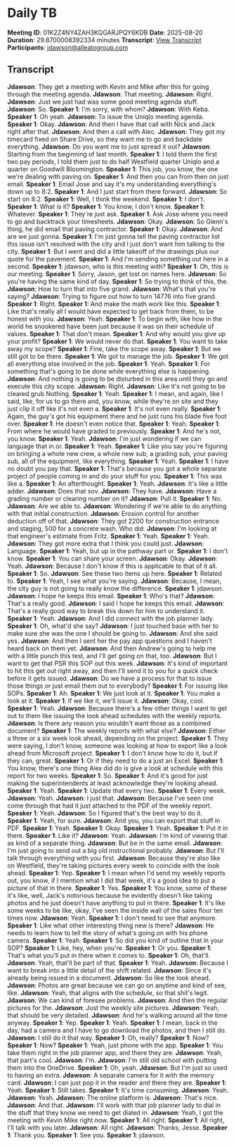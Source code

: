 # Daily TB
**Meeting ID**: 01K2Z4NY4ZAH3KQGARJPQY6KDB
**Date**: 2025-08-20
**Duration**: 29.8700008392334 minutes
**Transcript**: [View Transcript](https://app.fireflies.ai/view/01K2Z4NY4ZAH3KQGARJPQY6KDB)
**Participants**: jdawson@alleatogroup.com

## Transcript
**Jdawson**: They get a meeting with Kevin and Mike after this for going through the meeting agenda.
**Jdawson**: That meeting.
**Jdawson**: Right.
**Jdawson**: Just we just had was some good meeting agenda stuff.
**Jdawson**: So.
**Speaker 1**: I'm sorry, with whom?
**Jdawson**: With Keba.
**Speaker 1**: Oh yeah.
**Jdawson**: To issue the Uniqlo meeting agenda.
**Speaker 1**: Okay.
**Jdawson**: And then I have that call with Nick and Jack right after that.
**Jdawson**: And then a call with Alec.
**Jdawson**: They got my timecard fixed on Share Drive, so they want me to go and backdate everything.
**Jdawson**: Do you want me to just spread it out?
**Jdawson**: Starting from the beginning of last month.
**Speaker 1**: I told them the first two pay periods, I told them just to do half Westfield quarter Uniqlo and a quarter on Goodwill Bloomington.
**Speaker 1**: This job, you know, the one we're dealing with paving on.
**Speaker 1**: And then you can from then on just email.
**Speaker 1**: Email Jose and say it's my understanding everything's down up to 8:2.
**Speaker 1**: And I just start from there forward.
**Jdawson**: So start on 8:2.
**Speaker 1**: Well, I think the weekend.
**Speaker 1**: I don't.
**Speaker 1**: What is it?
**Speaker 1**: You know, I don't know.
**Speaker 1**: Whatever.
**Speaker 1**: They're just ask.
**Speaker 1**: Ask Jose where you need to go and backtrack your timesheets.
**Jdawson**: Okay.
**Jdawson**: So Glenn's thing, he did email that paving contractor.
**Speaker 1**: Okay.
**Jdawson**: And are we just gonna.
**Speaker 1**: I'm just gonna tell the paving contractor list this issue isn't resolved with the city and I just don't want him talking to the city.
**Speaker 1**: But I went and did a little takeoff of the drawings plus our quote for the pavement.
**Speaker 1**: And I'm sending something out here in a second.
**Speaker 1**: jdawson, who is this meeting with?
**Speaker 1**: Oh, this is our meeting.
**Speaker 1**: Sorry, Jason, get lost on names here.
**Jdawson**: So you're having the same kind of day.
**Speaker 1**: So trying to think of this, the.
**Jdawson**: How to turn that into five grand.
**Jdawson**: What's that you're saying?
**Jdawson**: Trying to figure out how to turn 14776 into five grand.
**Speaker 1**: Right.
**Speaker 1**: And make the math work like this.
**Speaker 1**: Like that's really all I would have expected to get back from them, to be honest with you.
**Jdawson**: Yeah.
**Speaker 1**: To begin with, like how in the world he snookered have been just because it was on their schedule of values.
**Speaker 1**: That don't mean.
**Speaker 1**: And why would you give up your profit?
**Speaker 1**: We would never do that.
**Speaker 1**: You want to take away my scope?
**Speaker 1**: Fine, take the scope away.
**Speaker 1**: But we still got to be there.
**Speaker 1**: We got to manage the job.
**Speaker 1**: We got all everything else involved in the job.
**Speaker 1**: Yeah.
**Speaker 1**: For something that's going to be done while everything else is happening.
**Jdawson**: And nothing is going to be disturbed in this area until they go and execute this city scope.
**Jdawson**: Right.
**Jdawson**: Like it's not going to be cleared grub Nothing.
**Speaker 1**: Yeah.
**Speaker 1**: I mean, and again, like I said, like, for us to go there and, you know, while they're on site and they just clip it off like it's not even a.
**Speaker 1**: It's not even really.
**Speaker 1**: Again, the guy's got his equipment there and he just runs his blade five foot over.
**Speaker 1**: He doesn't even notice that.
**Speaker 1**: Yeah.
**Speaker 1**: From where he would have graded to previously.
**Speaker 1**: And he's not, you know.
**Speaker 1**: Yeah.
**Jdawson**: I'm just wondering if we can language that in or.
**Speaker 1**: Yeah.
**Speaker 1**: Like you say you're figuring on bringing a whole new crew, a whole new sub, a grading sub, your paving sub, all of the equipment, like everything.
**Speaker 1**: Yeah.
**Speaker 1**: I have no doubt you pay that.
**Speaker 1**: That's because you got a whole separate project of people coming in and do your stuff for you.
**Speaker 1**: This was like a.
**Speaker 1**: An afterthought.
**Speaker 1**: Yeah.
**Jdawson**: It's like a little adder.
**Jdawson**: Does that sov.
**Jdawson**: They have.
**Jdawson**: Have a grading number or clearing number on it?
**Jdawson**: Pull it.
**Speaker 1**: No.
**Jdawson**: Are we able to.
**Jdawson**: Wondering if we're able to do anything with that initial construction.
**Jdawson**: Erosion control for another deduction off of that.
**Jdawson**: They got 2200 for construction entrance and staging, 500 for a concrete wash. Who did.
**Jdawson**: I'm looking at that engineer's estimate from Fritz.
**Speaker 1**: Yeah.
**Speaker 1**: Yeah.
**Jdawson**: They got more extra that I think you could just.
**Jdawson**: Language.
**Speaker 1**: Yeah, but up in the pathway part or.
**Speaker 1**: I don't know.
**Speaker 1**: You can share your screen.
**Jdawson**: Okay.
**Jdawson**: Yeah.
**Jdawson**: Because I don't know if this is applicable to that of it all.
**Speaker 1**: So.
**Jdawson**: See these two items up here.
**Speaker 1**: Related to.
**Speaker 1**: Yeah, I see what you're saying.
**Jdawson**: Because, I mean, the city guy is not going to really know the difference.
**Speaker 1**: jdawson.
**Jdawson**: I hope he keeps this email.
**Speaker 1**: Who's that?
**Jdawson**: That's a really good.
**Jdawson**: I said I hope he keeps this email.
**Jdawson**: That's a really good way to break this down for him to understand it.
**Speaker 1**: Yeah.
**Jdawson**: And I did connect with the job planner lady.
**Speaker 1**: Oh, what'd she say?
**Jdawson**: I just touched base with her to make sure she was the one I should be going to.
**Jdawson**: And she said yes.
**Jdawson**: And then I sent her the pay app questions and I haven't heard back on them yet.
**Jdawson**: And then Andrew's going to help me with a little punch this test, and I'll get going on that, too.
**Jdawson**: But I want to get that PSR this SOP out this week.
**Jdawson**: It's kind of important to hit this get out right away, and then I'll send it to you for a quick check before it gets issued.
**Jdawson**: Do we have a process for that to issue those things or just email them out to everybody?
**Speaker 1**: For issuing like SOPs.
**Speaker 1**: Ah.
**Speaker 1**: We just look at it.
**Speaker 1**: You make a look at it.
**Speaker 1**: If we like it, we'll issue it.
**Jdawson**: Okay, cool.
**Speaker 1**: Yeah.
**Jdawson**: Because there's a few other things I want to get out to them like issuing the look ahead schedules with the weekly reports.
**Jdawson**: Is there any reason you wouldn't want those as a combined document?
**Speaker 1**: The weekly reports with what else?
**Jdawson**: Either a three or a six week look ahead, depending on the project.
**Speaker 1**: They were saying, I don't know, someone was looking at how to export like a look ahead from Microsoft project.
**Speaker 1**: I don't know how to do it, but if they can, great.
**Speaker 1**: Or if they need to do a just an Excel.
**Speaker 1**: You know, there's one thing Alex did do is give a look at schedule with this report for two weeks.
**Speaker 1**: So.
**Speaker 1**: And it's good for just making the superintendents at least acknowledge they're looking ahead.
**Speaker 1**: Yeah.
**Speaker 1**: Update that every two.
**Speaker 1**: Every week.
**Jdawson**: Yeah.
**Jdawson**: I just that.
**Jdawson**: Because I've seen one come through that had it just attached to the PDF of the weekly report.
**Speaker 1**: Yeah.
**Jdawson**: So I figured that's the best way to do it.
**Speaker 1**: Yeah, for sure.
**Jdawson**: And you, you can export that stuff in PDF.
**Speaker 1**: Yeah.
**Speaker 1**: Okay.
**Speaker 1**: Yeah.
**Speaker 1**: Put it in there.
**Speaker 1**: Like it?
**Jdawson**: Yeah.
**Jdawson**: I'm kind of viewing that as kind of a separate thing.
**Jdawson**: But be in the same email.
**Jdawson**: I'm just going to send out a big old instructional probably.
**Jdawson**: But I'll talk through everything with you first.
**Jdawson**: Because they're also like on Westfield, they're taking pictures every week to coincide with the look ahead.
**Speaker 1**: Yep.
**Speaker 1**: I mean when I'd send my weekly reports out, you know, if I mention what I did that week, it's a good idea to put a picture of that in there.
**Speaker 1**: Yes.
**Speaker 1**: You know, some of these it's like, well, Jack's notorious because he evidently doesn't like taking photos and he just doesn't have anything to put in there.
**Speaker 1**: It's like some weeks to be like, okay, I've seen the inside wall of the sales floor ten times now.
**Jdawson**: Yeah.
**Speaker 1**: I don't need to see that anymore.
**Speaker 1**: Like what other interesting thing new is there?
**Jdawson**: He needs to learn how to tell the story of what's going on with his phone camera.
**Speaker 1**: Yeah.
**Speaker 1**: So did you kind of outline that in your SOP?
**Speaker 1**: Like, hey, when you're.
**Speaker 1**: Or you.
**Speaker 1**: That's what you'll put in there when it comes to.
**Speaker 1**: Oh, that'll.
**Jdawson**: Yeah, that'll be part of that.
**Speaker 1**: Yeah.
**Jdawson**: Because I want to break into a little detail of the shift related.
**Jdawson**: Since it's already being issued in a document.
**Jdawson**: So like the look ahead.
**Jdawson**: Photos are great because we can go on anytime and kind of see, like.
**Jdawson**: Yeah, that aligns with the schedule, so that shit's legit.
**Jdawson**: We can kind of foresee problems.
**Jdawson**: And then the regular pictures for the.
**Jdawson**: Just the weekly site pictures.
**Jdawson**: Yeah, that should be very detailed.
**Jdawson**: And he's walking around all the time anyway.
**Speaker 1**: Yep.
**Speaker 1**: Yeah.
**Speaker 1**: I mean, back in the day, had a camera and I have to go download the photos, and then I still do.
**Jdawson**: I still do it that way.
**Speaker 1**: Oh, really?
**Speaker 1**: Now?
**Speaker 1**: Now?
**Speaker 1**: Yeah, just phone with the app.
**Speaker 1**: You take them right in the job planner app, and there they are.
**Jdawson**: Yeah, that part's cool.
**Jdawson**: I'm.
**Jdawson**: I'm still old school with putting them into the OneDrive.
**Speaker 1**: Oh, yeah.
**Jdawson**: But I'm just so used to having an extra.
**Jdawson**: A separate camera for it with the memory card.
**Jdawson**: I can just pop it in the reader and there they are.
**Speaker 1**: Yeah.
**Speaker 1**: Still takes.
**Speaker 1**: It's time consuming.
**Jdawson**: Yeah.
**Jdawson**: Yeah.
**Jdawson**: The online platform is.
**Jdawson**: That's nice.
**Jdawson**: And that.
**Jdawson**: I'll work with that job planner lady to dial in the stuff that they know we need to get dialed in.
**Jdawson**: Yeah, I got the meeting with Kevin Mike right now.
**Speaker 1**: All right.
**Speaker 1**: All right, I'll talk with you later.
**Jdawson**: All right.
**Jdawson**: Thanks, Jesse.
**Speaker 1**: Thank you.
**Speaker 1**: See you.
**Speaker 1**: jdawson.
